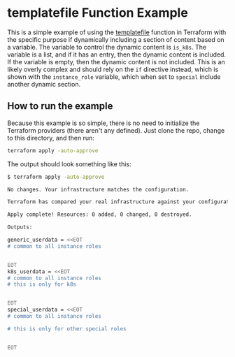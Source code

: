 # templatefile Function Example

This is a simple example of using the [templatefile](https://www.terraform.io/docs/configuration/functions/templatefile.html) function in Terraform with the specific purpose if dynamically including a section of content based on a variable. The variable to control the dynamic content is `is_k8s`. The variable is a list, and if it has an entry, then the dynamic content is included. If the variable is empty, then the dynamic content is not included. This is an likely overly complex and should rely on the `if` directive instead, which is shown with the `instance_role` variable, which when set to `special` include another dynamic section.

## How to run the example

Because this example is so simple, there is no need to initialize the Terraform providers (there aren't any defined). Just clone the repo, change to this directory, and then run:

```bash
terraform apply -auto-approve
```

The output should look something like this:

```bash
$ terraform apply -auto-approve

No changes. Your infrastructure matches the configuration.

Terraform has compared your real infrastructure against your configuration and found no differences, so no changes are needed.

Apply complete! Resources: 0 added, 0 changed, 0 destroyed.

Outputs:

generic_userdata = <<EOT
# common to all instance roles


EOT
k8s_userdata = <<EOT
# common to all instance roles
# this is only for k8s


EOT
special_userdata = <<EOT
# common to all instance roles

# this is only for other special roles


EOT
```

